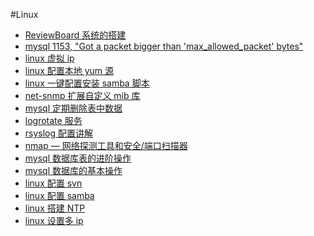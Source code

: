 #Linux

* [ReviewBoard 系统的搭建][16]
* [mysql 1153, "Got a packet bigger than 'max_allowed_packet' bytes"][15]
* [linux 虚拟 ip][14]
* [linux 配置本地 yum 源][13]
* [linux 一键配置安装 samba 脚本][12]
* [net-snmp 扩展自定义 mib 库][11]
* [mysql 定期删除表中数据][10]
* [logrotate 服务][9]
* [rsyslog 配置讲解][8]
* [nmap — 网络探测工具和安全/端口扫描器][7]
* [mysql 数据库表的进阶操作][6]
* [mysql 数据库的基本操作][5]
* [linux 配置 svn][4]
* [linux 配置 samba][3]
* [linux 搭建 NTP][2]
* [linux 设置多 ip][1]


[1]:    http://www.qjwgg.com/linux/linux_ip.html
[2]:    http://www.qjwgg.com/linux/linux_ntp.html
[3]:    http://www.qjwgg.com/linux/linux_samba.html
[4]:    http://www.qjwgg.com/linux/linux_svn.html
[5]:    http://www.qjwgg.com/linux/mysql_basic_op.html
[6]:    http://www.qjwgg.com/linux/mysql_advanced_op.html
[7]:    http://www.qjwgg.com/linux/nmap_tool.html
[8]:    http://www.qjwgg.com/linux/linux_rsyslog.html
[9]:    http://www.qjwgg.com/linux/linux_logrotate.html
[10]:   http://www.qjwgg.com/linux/mysql_regularly_delete.html
[11]:   http://www.qjwgg.com/linux/expand_net-snmp_mib_library.html
[12]:   http://www.qjwgg.com/linux/linux_samba_auto_setup.html
[13]:   http://www.qjwgg.com/linux/linux_yum_local_source.html
[14]:   http://www.qjwgg.com/linux/linux_virtual_ip.html
[15]:   http://www.qjwgg.com/linux/mysql_max_allowed_packet.html
[16]:   http://www.qjwgg.com/linux/linux_reviewboard.html
